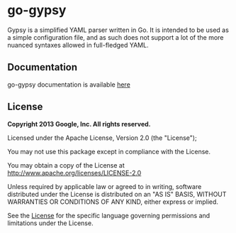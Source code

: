 # go-gypsy

Gypsy is a simplified YAML parser written in Go. It is intended to be used as a simple configuration file, and as such does not support a lot of the more nuanced syntaxes allowed in full-fledged YAML.

## Documentation

go-gypsy documentation is available [here](https://pkg.go.dev/github.com/kylelemons/go-gypsy/yaml)

## License

**Copyright 2013 Google, Inc.  All rights reserved.**

Licensed under the Apache License, Version 2.0 (the "License");

You may not use this package except in compliance with the License.

You may obtain a copy of the License at http://www.apache.org/licenses/LICENSE-2.0

Unless required by applicable law or agreed to in writing, software distributed under the License is distributed on an "AS IS" BASIS, WITHOUT WARRANTIES OR CONDITIONS OF ANY KIND, either express or implied.

See the [License](https://github.com/kylelemons/go-gypsy/blob/master/LICENSE) for the specific language governing permissions and limitations under the License.
